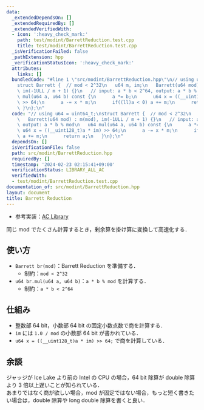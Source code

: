 ```yaml
---
data:
  _extendedDependsOn: []
  _extendedRequiredBy: []
  _extendedVerifiedWith:
  - icon: ':heavy_check_mark:'
    path: test/modint/BarrettReduction.test.cpp
    title: test/modint/BarrettReduction.test.cpp
  _isVerificationFailed: false
  _pathExtension: hpp
  _verificationStatusIcon: ':heavy_check_mark:'
  attributes:
    links: []
  bundledCode: "#line 1 \"src/modint/BarrettReduction.hpp\"\n// using u64 = uint64_t;\n\
    struct Barrett {  // mod < 2^32\n   u64 m, im;\n   Barrett(u64 mod) : m(mod),\
    \ im(-1ULL / m + 1) {}\n   // input: a * b < 2^64, output: a * b % mod\n   u64\
    \ mul(u64 a, u64 b) const {\n      a *= b;\n      u64 x = ((__uint128_t)a * im)\
    \ >> 64;\n      a -= x * m;\n      if((ll)a < 0) a += m;\n      return a;\n  \
    \ }\n};\n"
  code: "// using u64 = uint64_t;\nstruct Barrett {  // mod < 2^32\n   u64 m, im;\n\
    \   Barrett(u64 mod) : m(mod), im(-1ULL / m + 1) {}\n   // input: a * b < 2^64,\
    \ output: a * b % mod\n   u64 mul(u64 a, u64 b) const {\n      a *= b;\n     \
    \ u64 x = ((__uint128_t)a * im) >> 64;\n      a -= x * m;\n      if((ll)a < 0)\
    \ a += m;\n      return a;\n   }\n};\n"
  dependsOn: []
  isVerificationFile: false
  path: src/modint/BarrettReduction.hpp
  requiredBy: []
  timestamp: '2024-02-23 02:15:41+09:00'
  verificationStatus: LIBRARY_ALL_AC
  verifiedWith:
  - test/modint/BarrettReduction.test.cpp
documentation_of: src/modint/BarrettReduction.hpp
layout: document
title: Barrett Reduction
---
```

- 参考実装：[AC Library](https://github.com/atcoder/ac-library/blob/master/atcoder/internal_math.hpp)

同じ mod でたくさん計算するとき，剰余算を掛け算に変換して高速化する．

## 使い方

- `Barrett br(mod)`：Barrett Reduction を準備する．
    - 制約：`mod < 2^32`
- `u64 br.mul(u64 a, u64 b)`：`a * b % mod` を計算する．
    - 制約：`a * b < 2^64`

## 仕組み

- 整数部 64 bit，小数部 64 bit の固定小数点数で商を計算する．
- `im` には `1.0 / mod` の小数部 64 bit が書かれている．
- `u64 x = ((__uint128_t)a * im) >> 64;` で商を計算している．

## 余談

ジャッジが Ice Lake より前の Intel の CPU の場合，64 bit 除算が double 除算より 3 倍以上遅いことが知られている．  
あまりではなく商が欲しい場合，mod が固定ではない場合，もっと短く書きたい場合は，double 除算や long double 除算を書くと良い． 
